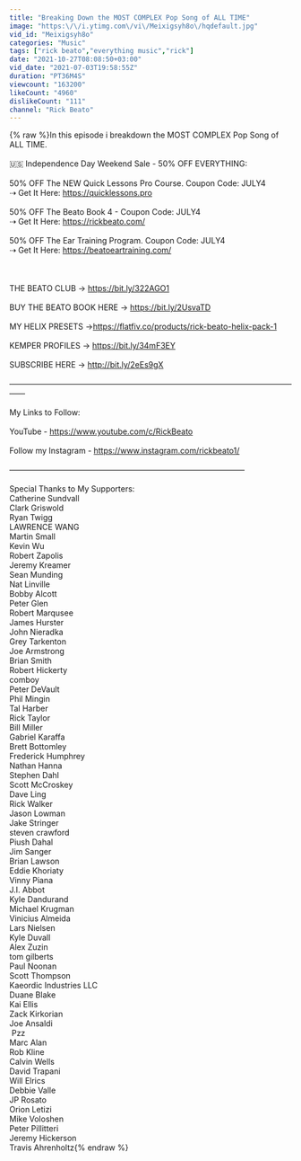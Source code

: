```yaml
---
title: "Breaking Down the MOST COMPLEX Pop Song of ALL TIME"
image: "https:\/\/i.ytimg.com\/vi\/Meixigsyh8o\/hqdefault.jpg"
vid_id: "Meixigsyh8o"
categories: "Music"
tags: ["rick beato","everything music","rick"]
date: "2021-10-27T08:08:50+03:00"
vid_date: "2021-07-03T19:58:55Z"
duration: "PT36M4S"
viewcount: "163200"
likeCount: "4960"
dislikeCount: "111"
channel: "Rick Beato"
---
```

{% raw %}In this episode i breakdown the MOST COMPLEX Pop Song of ALL TIME.<br /><br />🇺🇸 Independence Day Weekend Sale - 50% OFF EVERYTHING: <br /><br />50% OFF The NEW Quick Lessons Pro Course. Coupon Code: JULY4<br />⇢ Get It Here: <a rel="nofollow" target="blank" href="https://quicklessons.pro">https://quicklessons.pro</a><br /><br />50% OFF The Beato Book 4 - Coupon Code: JULY4<br />⇢ Get It Here: <a rel="nofollow" target="blank" href="https://rickbeato.com/">https://rickbeato.com/</a><br /><br />50% OFF The Ear Training Program. Coupon Code: JULY4<br />⇢ Get It Here: <a rel="nofollow" target="blank" href="https://beatoeartraining.com/">https://beatoeartraining.com/</a><br /><br /><br /><br />THE BEATO CLUB → <a rel="nofollow" target="blank" href="https://bit.ly/322AGO1">https://bit.ly/322AGO1</a><br /><br />BUY THE BEATO BOOK HERE → <a rel="nofollow" target="blank" href="https://bit.ly/2UsvaTD">https://bit.ly/2UsvaTD</a><br /><br />MY HELIX PRESETS  →<a rel="nofollow" target="blank" href="https://flatfiv.co/products/rick-beato-helix-pack-1">https://flatfiv.co/products/rick-beato-helix-pack-1</a><br /><br />KEMPER PROFILES → <a rel="nofollow" target="blank" href="https://bit.ly/34mF3EY">https://bit.ly/34mF3EY</a><br /><br />SUBSCRIBE HERE → <a rel="nofollow" target="blank" href="http://bit.ly/2eEs9gX">http://bit.ly/2eEs9gX</a><br /><br />——————————————————————————————————————<br /><br />My Links to Follow:<br /><br />YouTube - <a rel="nofollow" target="blank" href="https://www.youtube.com/c/RickBeato">https://www.youtube.com/c/RickBeato</a><br /><br />Follow my Instagram - <a rel="nofollow" target="blank" href="https://www.instagram.com/rickbeato1/">https://www.instagram.com/rickbeato1/</a><br /><br />——————————————————————————————<br /><br />Special Thanks to My Supporters:<br />Catherine Sundvall<br />Clark Griswold<br />Ryan Twigg<br />LAWRENCE WANG<br />Martin Small<br />Kevin Wu<br />Robert Zapolis<br />Jeremy Kreamer<br />Sean Munding<br />Nat Linville<br />Bobby Alcott<br />Peter Glen<br />Robert Marqusee<br />James Hurster<br />John Nieradka<br />Grey Tarkenton<br />Joe Armstrong<br />Brian Smith<br />Robert Hickerty<br />comboy <br />Peter DeVault<br />Phil Mingin<br />Tal Harber<br />Rick Taylor<br />Bill Miller<br />Gabriel Karaffa<br />Brett Bottomley<br />Frederick Humphrey<br />Nathan Hanna<br />Stephen Dahl<br />Scott McCroskey<br />Dave Ling<br />Rick Walker<br />Jason Lowman<br />Jake Stringer<br />steven crawford<br />Piush Dahal<br />Jim Sanger<br />Brian Lawson<br />Eddie Khoriaty<br />Vinny Piana<br />J.I. Abbot<br />Kyle Dandurand<br />Michael Krugman<br />Vinicius Almeida<br />Lars Nielsen<br />Kyle Duvall<br />Alex Zuzin<br />tom gilberts<br />Paul Noonan<br />Scott Thompson<br />Kaeordic Industries LLC<br />Duane Blake<br />Kai Ellis<br />Zack Kirkorian<br />Joe Ansaldi<br /> Pzz<br />Marc Alan<br />Rob Kline<br />Calvin Wells<br />David Trapani<br />Will Elrics<br />Debbie Valle<br />JP Rosato<br />Orion Letizi<br />Mike Voloshen<br />Peter Pillitteri<br />Jeremy Hickerson<br />Travis Ahrenholtz{% endraw %}
